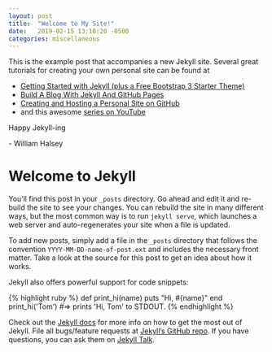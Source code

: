 ```yaml
---
layout: post
title:  "Welcome to My Site!"
date:   2019-02-15 13:10:20 -0500
categories: miscellaneous
---
```


This is the example post that accompanies a new Jekyll site. Several great tutorials for creating your own personal
site can be found at

- [Getting Started with Jekyll (plus a Free Bootstrap 3 Starter Theme)][site1]
- [Build A Blog With Jekyll And GitHub Pages][site2]
- [Creating and Hosting a Personal Site on GitHub][site3]
- and this awesome [series on YouTube][site4]

Happy Jekyll-ing

\- William Halsey

# Welcome to Jekyll

You’ll find this post in your `_posts` directory. Go ahead and edit it and re-build the site to see your changes. You
can rebuild the site in many different ways, but the most common way is to run `jekyll serve`, which launches a web
server and auto-regenerates your site when a file is updated.

To add new posts, simply add a file in the `_posts` directory that follows the convention `YYYY-MM-DD-name-of-post.ext`
and includes the necessary front matter. Take a look at the source for this post to get an idea about how it works.

Jekyll also offers powerful support for code snippets:

{% highlight ruby %}
def print_hi(name)
  puts "Hi, #{name}"
end
print_hi('Tom')
#=> prints 'Hi, Tom' to STDOUT.
{% endhighlight %}

Check out the [Jekyll docs][jekyll-docs] for more info on how to get the most out of Jekyll. File all bugs/feature
requests at [Jekyll’s GitHub repo][jekyll-gh]. If you have questions, you can ask them on [Jekyll Talk][jekyll-talk].

[site1]: https://scotch.io/tutorials/getting-started-with-jekyll-plus-a-free-bootstrap-3-starter-theme
[site2]: https://www.smashingmagazine.com/2014/08/build-blog-jekyll-github-pages/
[site3]: http://jmcglone.com/guides/github-pages/
[site4]: https://www.youtube.com/playlist?list=PLLAZ4kZ9dFpOPV5C5Ay0pHaa0RJFhcmcB
[jekyll-docs]: https://jekyllrb.com/docs/home
[jekyll-gh]:   https://github.com/jekyll/jekyll
[jekyll-talk]: https://talk.jekyllrb.com/
